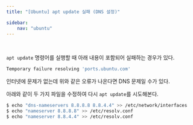 ```yaml
---
title: "[Ubuntu] apt update 실패 (DNS 설정)"

sidebar:
    nav: "ubuntu"
---
```


<br/>

`apt update` 명령어를 실행할 때 아래 내용이 포함되어 실패하는 경우가 있다.

```bash
Temporary failure resolving 'ports.ubuntu.com'
```

인터넷에 문제가 없는데 위와 같은 오류가 나온다면 DNS 문제일 수가 있다.

아래와 같이 두 가지 파일을 수정하여 다시 `apt update`를 시도해본다.

```bash
$ echo "dns-nameservers 8.8.8.8 8.8.4.4" >> /etc/network/interfaces
$ echo "nameserver 8.8.8.8" >> /etc/resolv.conf
$ echo "nameserver 8.8.4.4" >> /etc/resolv.conf
```


<br/>